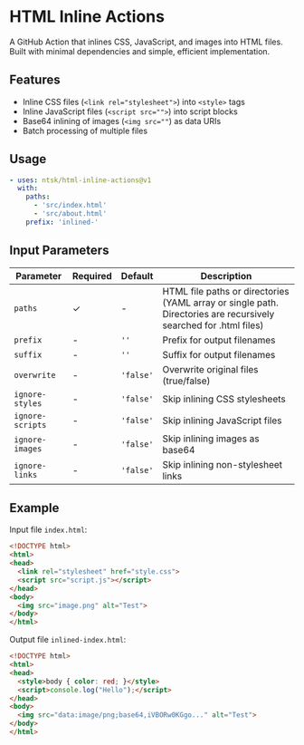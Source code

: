 # HTML Inline Actions

A GitHub Action that inlines CSS, JavaScript, and images into HTML files. Built with minimal dependencies and simple, efficient implementation.

## Features

- Inline CSS files (`<link rel="stylesheet">`) into `<style>` tags
- Inline JavaScript files (`<script src="">`) into script blocks
- Base64 inlining of images (`<img src=""`) as data URIs
- Batch processing of multiple files

## Usage

```yaml
- uses: ntsk/html-inline-actions@v1
  with:
    paths:
      - 'src/index.html'
      - 'src/about.html'
    prefix: 'inlined-'
```

## Input Parameters

| Parameter | Required | Default | Description |
|-----------|----------|---------|-------------|
| `paths` | ✓ | - | HTML file paths or directories (YAML array or single path. Directories are recursively searched for .html files) |
| `prefix` | - | `''` | Prefix for output filenames |
| `suffix` | - | `''` | Suffix for output filenames |
| `overwrite` | - | `'false'` | Overwrite original files (true/false) |
| `ignore-styles` | - | `'false'` | Skip inlining CSS stylesheets |
| `ignore-scripts` | - | `'false'` | Skip inlining JavaScript files |
| `ignore-images` | - | `'false'` | Skip inlining images as base64 |
| `ignore-links` | - | `'false'` | Skip inlining non-stylesheet links |

## Example

Input file `index.html`:
```html
<!DOCTYPE html>
<html>
<head>
  <link rel="stylesheet" href="style.css">
  <script src="script.js"></script>
</head>
<body>
  <img src="image.png" alt="Test">
</body>
</html>
```

Output file `inlined-index.html`:
```html
<!DOCTYPE html>
<html>
<head>
  <style>body { color: red; }</style>
  <script>console.log("Hello");</script>
</head>
<body>
  <img src="data:image/png;base64,iVBORw0KGgo..." alt="Test">
</body>
</html>
```
